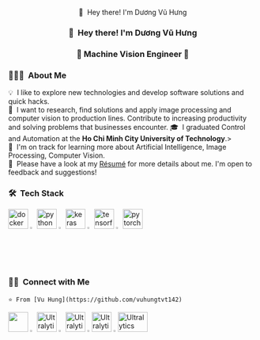 <p align="center"> 👋 &nbsp;Hey there! I'm Dương Vũ Hưng </h3>
<h3 align="center">👋 &nbsp;Hey there! I'm Dương Vũ Hưng
<h3 align="center">🚀 Machine Vision Engineer 🚀</h3>

### 👨🏻‍💻 &nbsp;About Me
💡 &nbsp;I like to explore new technologies and develop software solutions and quick hacks.\
🚀 &nbsp;I want to research, find solutions and apply image processing and computer vision to production lines. Contribute to increasing productivity and solving problems that 
          businesses encounter.
🎓 &nbsp;I graduated Control and Automation at the **Ho Chi Minh City University of Technology**.>  \
🌱 &nbsp;I'm on track for learning more about Artificial Intelligence, Image Processing, Computer Vision.\
📄 &nbsp;Please have a look at my [Résumé](https://drive.google.com/file/d/1ooiYfwsxzlfYHsG5RZgyx1bnzSsdBR1v/view?usp=drive_link) for more details about me. I'm open to feedback and suggestions!

### 🛠 &nbsp;Tech Stack
<p align="left">
  <img src="https://www.vectorlogo.zone/logos/docker/docker-icon.svg" alt="docker" width="40" height="40"/></a>
  <img src="https://github.com/ultralytics/assets/raw/main/social/logo-transparent.png" width="2%">
  <img src="https://www.vectorlogo.zone/logos/python/python-icon.svg" alt="python" width="40" height="40"/></a>
  <img src="https://github.com/ultralytics/assets/raw/main/social/logo-transparent.png" width="2%">
  <img src="https://github.com/valohai/ml-logos/blob/master/keras.svg" alt="keras" width="40" height="40"/></a>
  <img src="https://github.com/ultralytics/assets/raw/main/social/logo-transparent.png" width="2%">
  <img src="https://www.vectorlogo.zone/logos/tensorflow/tensorflow-icon.svg" alt="tensorflow" width="40" height="40"/></a>
  <img src="https://github.com/ultralytics/assets/raw/main/social/logo-transparent.png" width="2%"> 
  <img src="https://www.vectorlogo.zone/logos/pytorch/pytorch-icon.svg" alt="pytorch" width="40" height="40"/> 
</p>

### 🤝🏻 &nbsp;Connect with Me
    ⭐️ From [Vu Hung](https://github.com/vuhungtvt142)
<p align="left">
  <a href="https://github.com/vuhungtvt142"><img src="https://github.com/ultralytics/assets/raw/main/social/logo-social-github.png" width="40" height="40"></a>
  <img src="https://github.com/ultralytics/assets/raw/main/social/logo-transparent.png" width="2%"  height="0.5%">
  <a href="https://www.linkedin.com/in/vuhung142/"><img src="https://github.com/ultralytics/assets/raw/main/social/logo-social-linkedin.png" width="40" height="40" alt="Ultralytics LinkedIn"></a>
  <img src="https://github.com/ultralytics/assets/raw/main/social/logo-transparent.png" width="2%" height="0.5%">
  <a href="https://www.facebook.com/profile.php?id=100085238223637"><img src="https://github.com/ultralytics/assets/blob/main/social/logo-social-facebook.png" width="40" height="40" alt="Ultralytics LinkedIn"></a>
  <img src="https://github.com/ultralytics/assets/raw/main/social/logo-transparent.png" width="1%" height="0.5%">
  <a href="https://www.facebook.com/profile.php?id=100060440104968"><img src="https://github.com/ultralytics/assets/blob/main/social/logo-social-facebook.png" width="40" height="40" alt="Ultralytics LinkedIn"></a>
  <img src="https://github.com/ultralytics/assets/raw/main/social/logo-transparent.png" width="1%" height="0.5%">
  <a href="mailto:duongvuhung142@gmail.com" alt="Contact me"><img src="https://github.com/vuhungtvt142/vuhungtvt142/blob/main/mail.jpg" width="60" height="40" alt="Ultralytics LinkedIn">
</p>

